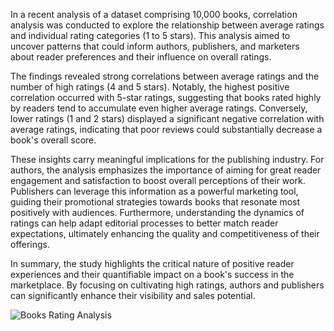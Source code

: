 


In a recent analysis of a dataset comprising 10,000 books, correlation analysis was conducted to explore the relationship between average ratings and individual rating categories (1 to 5 stars). This analysis aimed to uncover patterns that could inform authors, publishers, and marketers about reader preferences and their influence on overall ratings.

The findings revealed strong correlations between average ratings and the number of high ratings (4 and 5 stars). Notably, the highest positive correlation occurred with 5-star ratings, suggesting that books rated highly by readers tend to accumulate even higher average ratings. Conversely, lower ratings (1 and 2 stars) displayed a significant negative correlation with average ratings, indicating that poor reviews could substantially decrease a book's overall score.

These insights carry meaningful implications for the publishing industry. For authors, the analysis emphasizes the importance of aiming for great reader engagement and satisfaction to boost overall perceptions of their work. Publishers can leverage this information as a powerful marketing tool, guiding their promotional strategies towards books that resonate most positively with audiences. Furthermore, understanding the dynamics of ratings can help adapt editorial processes to better match reader expectations, ultimately enhancing the quality and competitiveness of their offerings.

In summary, the study highlights the critical nature of positive reader experiences and their quantifiable impact on a book's success in the marketplace. By focusing on cultivating high ratings, authors and publishers can significantly enhance their visibility and sales potential.

![Books Rating Analysis](https://s.gr-assets.com/assets/nophoto/book/111x148-bcc042a9c91a29c1d680899eff700a03.png)